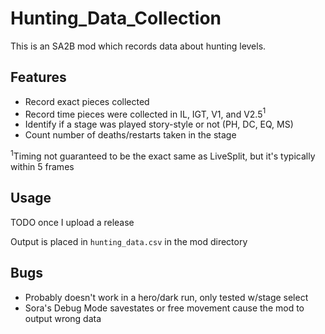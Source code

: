 # Hunting_Data_Collection

This is an SA2B mod which records data about hunting levels.

## Features

- Record exact pieces collected
- Record time pieces were collected in IL, IGT, V1, and V2.5$^1$
- Identify if a stage was played story-style or not (PH, DC, EQ, MS)
- Count number of deaths/restarts taken in the stage

$^1$Timing not guaranteed to be the exact same as LiveSplit, but it's typically within 5 frames

## Usage

TODO once I upload a release

Output is placed in `hunting_data.csv` in the mod directory

## Bugs

- Probably doesn't work in a hero/dark run, only tested w/stage select
- Sora's Debug Mode savestates or free movement cause the mod to output wrong data
